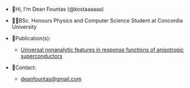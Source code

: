 - 👋Hi, I'm Dean Fountas (@kostaaaaaa)
- 👨‍🎓BSc. Honours Physics and Computer Science Student at Concordia University
- 📰Publication(s):
  - [Universal nonanalytic features in response functions of anisotropic superconductors](https://doi.org/10.1103/468l-j2m4)

- 📧Contact:
  - deanfountas@gmail.com
